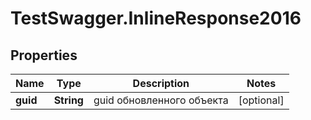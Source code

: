 # TestSwagger.InlineResponse2016

## Properties

Name | Type | Description | Notes
------------ | ------------- | ------------- | -------------
**guid** | **String** | guid обновленного объекта | [optional] 


